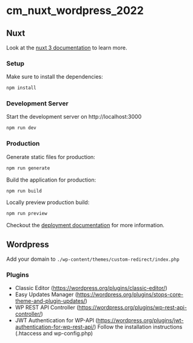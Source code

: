 # cm_nuxt_wordpress_2022

## Nuxt

Look at the [nuxt 3 documentation](https://v3.nuxtjs.org) to learn more.

### Setup

Make sure to install the dependencies:

```bash
npm install
```

### Development Server

Start the development server on http://localhost:3000

```bash
npm run dev
```

### Production

Generate static files for production:

```bash
npm run generate
```

Build the application for production:

```bash
npm run build
```

Locally preview production build:

```bash
npm run preview
```

Checkout the [deployment documentation](https://v3.nuxtjs.org/guide/deploy/presets) for more information.

## Wordpress

Add your domain to `./wp-content/themes/custom-redirect/index.php`

### Plugins

- Classic Editor (https://wordpress.org/plugins/classic-editor/)
- Easy Updates Manager (https://wordpress.org/plugins/stops-core-theme-and-plugin-updates/)
- WP REST API Controller (https://wordpress.org/plugins/wp-rest-api-controller/)
- JWT Authentication for WP-API (https://wordpress.org/plugins/jwt-authentication-for-wp-rest-api/) Follow the installation instructions (.htaccess and wp-config.php)
